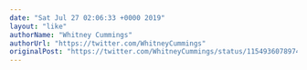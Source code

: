 ```yaml
---
date: "Sat Jul 27 02:06:33 +0000 2019"
layout: "like"
authorName: "Whitney Cummings"
authorUrl: "https://twitter.com/WhitneyCummings"
originalPost: "https://twitter.com/WhitneyCummings/status/1154936078974898176"
---
```

